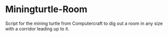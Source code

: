 # Miningturtle-Room
Script for the mining turtle from Computercraft to dig out a room in any size with a corridor leading up to it.
